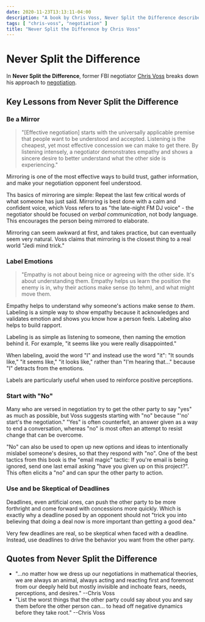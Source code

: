 ```yaml
---
date: 2020-11-23T13:13:11-04:00
description: "A book by Chris Voss, Never Split the Difference describes various strategies and tactics for successful negotiation"
tags: [ "chris-voss", "negotiation" ]
title: "Never Split the Difference by Chris Voss"
---
```


# Never Split the Difference

In **Never Split the Difference**, former FBI negotiator [Chris Voss](chris-voss.md) breaks down his approach to [negotiation](negotiation.md).

## Key Lessons from Never Split the Difference

### Be a Mirror

> "[Effective negotiation] starts with the universally applicable premise that people want to be understood and accepted. Listening is the cheapest, yet most effective concession we can make to get there. By listening intensely, a negotiator demonstrates empathy and shows a sincere desire to better understand what the other side is experiencing." 

Mirroring is one of the most effective ways to build trust, gather information, and make your negotiation opponent feel understood. 

Ths basics of mirroring are simple: Repeat the last few critical words of what someone has just said. Mirroring is best done with a calm and confident voice, which Voss refers to as "the late-night FM DJ voice" - the negotiator should be focused on _verbal communication_, not body language. This encourages the person being mirrored to elaborate.

Mirroring can seem awkward at first, and takes practice, but can eventually seem very natural. Voss claims that mirroring is the closest thing to a real world "Jedi mind trick."

### Label Emotions

> "Empathy is not about being nice or agreeing with the other side. It's about understanding them. Empathy helps us learn the position the enemy is in, why their actions make sense (to tehm), and what might move them.

Empathy helps to understand why someone's actions make sense _to them_. Labeling is a simple way to show empathy because it acknowledges and validates emotion and shows you know how a person feels. Labeling also helps to build rapport.

Labeling is as simple as listening to someone, then naming the emotion behind it. For example, "it seems like you were really disappointed."

When labeling, avoid the word "I" and instead use the word "it": "It sounds like," "it seems like," "it looks like," rather than "I'm hearing that..." because "I" detracts from the emotions.

Labels are particularly useful when used to reinforce positive perceptions.

### Start with "No"

Many who are versed in negotiation try to get the other party to say "yes" as much as possible, but Voss suggests starting with "no" because "'no' start's the negotiation." "Yes" is often counterfeit, an answer given as a way to end a conversation, whereas "no" is most often an attempt to resist change that can be overcome.

"No" can also be used to open up new options and ideas to intentionally mislabel someone's desires, so that they respond with "no". One of the best tactics from this book is the "email magic" tactic: If you're email is being ignored, send one last email asking "have you given up on this project?". This often elicits a "no" and can spur the other party to action.

### Use and be Skeptical of Deadlines

Deadlines, even artificial ones, can push the other party to be more forthright and come forward with concessions more quickly. Which is exactly why a deadline posed by an opponent should not "trick you into believing that doing a deal now is more important than getting a good dea."

Very few deadlines are real, so be skeptical when faced with a deadline. Instead, use deadlines to drive the behavior you want from the other party.

<!-- TODO: Finish Key Lessons - left off at page 182 -->

## Quotes from Never Split the Difference

* "...no matter how we dress up our negotiations in mathematical theories, we are always an animal, always acting and reacting first and foremost from our deeply held but mostly invisible and inchoate fears, needs, perceptions, and desires." --Chris Voss
* "List the worst things that the other party could say about you and say them before the other person can... to head off negative dynamics before they take root." --Chris Voss
